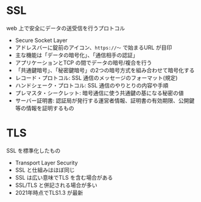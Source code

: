# SSL

web 上で安全にデータの送受信を行うプロトコル

* Secure Socket Layer
* アドレスバーに錠前のアイコン、`https://～` で始まるURL が目印
* 主な機能は「データの暗号化」、「通信相手の認証」
* アプリケーションとTCP の間でデータの暗号/複合を行う
* 「共通鍵暗号」、「秘密鍵暗号」の2つの暗号方式を組み合わせて暗号化する
* レコード・プロトコル: SSL 通信のメッセージのフォーマット(規定)
* ハンドシェーク・プロトコル: SSL 通信のやりとりの内容や手順
* プレマスタ・シークレット: 暗号通信に使う共通鍵の基になる秘密の値
* サーバー証明書: 認証局が発行する運営者情報、証明書の有効期限、公開鍵等の情報を証明するもの

# TLS

SSL を標準化したもの

* Transport Layer Security
* SSL と仕組みはほぼ同じ
* SSL は広い意味でTLS を含む場合がある
* SSL/TLS と併記される場合が多い
* 2021年時点でTLS1.3 が最新
